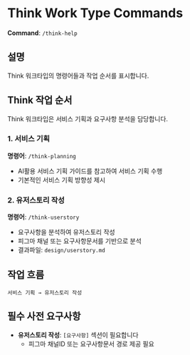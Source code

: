 # Think Work Type Commands

**Command**: `/think-help`

## 설명
Think 워크타입의 명령어들과 작업 순서를 표시합니다.

## Think 작업 순서

Think 워크타입은 서비스 기획과 요구사항 분석을 담당합니다.

### 1. 서비스 기획
**명령어**: `/think-planning`
- AI활용 서비스 기획 가이드를 참고하여 서비스 기획 수행
- 기본적인 서비스 기획 방향성 제시

### 2. 유저스토리 작성
**명령어**: `/think-userstory`
- 요구사항을 분석하여 유저스토리 작성
- 피그마 채널 또는 요구사항문서를 기반으로 분석
- 결과파일: `design/userstory.md`

## 작업 흐름
```
서비스 기획 → 유저스토리 작성
```

## 필수 사전 요구사항
- **유저스토리 작성**: `[요구사항]` 섹션이 필요합니다
  - 피그마 채널ID 또는 요구사항문서 경로 제공 필요
